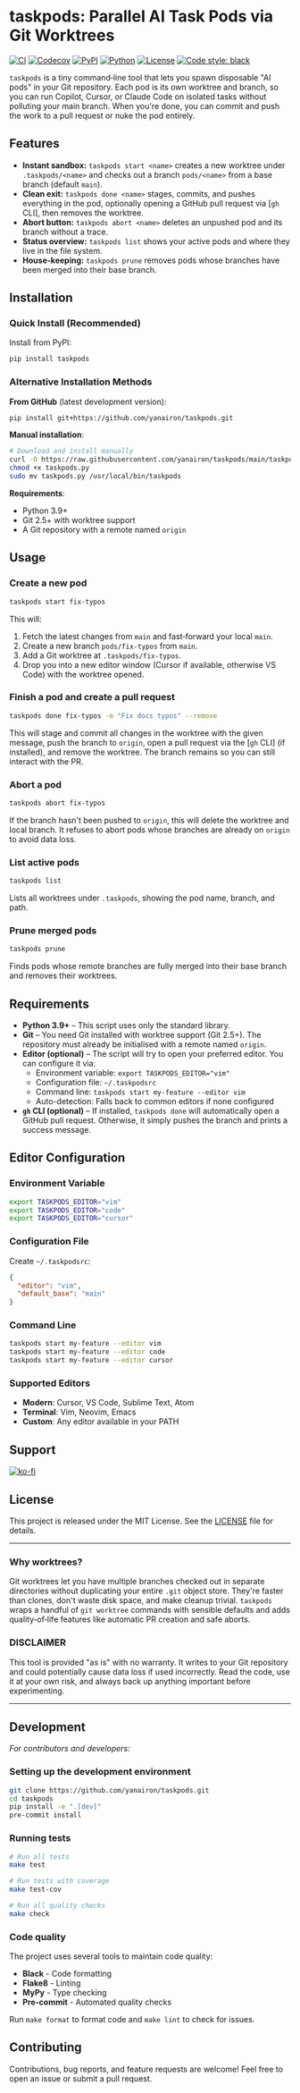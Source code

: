 # taskpods: Parallel AI Task Pods via Git Worktrees

[![CI](https://github.com/yanairon/taskpods/workflows/CI/badge.svg)](https://github.com/yanairon/taskpods/actions)
[![Codecov](https://codecov.io/gh/yanairon/taskpods/branch/main/graph/badge.svg)](https://codecov.io/gh/yanairon/taskpods)
[![PyPI](https://img.shields.io/pypi/v/taskpods.svg)](https://pypi.org/project/taskpods/)
[![Python](https://img.shields.io/pypi/pyversions/taskpods.svg)](https://pypi.org/project/taskpods/)
[![License](https://img.shields.io/github/license/yanairon/taskpods.svg)](https://github.com/yanairon/taskpods/blob/main/LICENSE)
[![Code style: black](https://img.shields.io/badge/code%20style-black-000000.svg)](https://github.com/psf/black)

`taskpods` is a tiny command‑line tool that lets you spawn disposable "AI pods" in your Git repository.  Each pod is its own worktree and branch, so you can run Copilot, Cursor, or Claude Code on isolated tasks without polluting your main branch.  When you're done, you can commit and push the work to a pull request or nuke the pod entirely.

## Features

- **Instant sandbox:** `taskpods start <name>` creates a new worktree under `.taskpods/<name>` and checks out a branch `pods/<name>` from a base branch (default `main`).
- **Clean exit:** `taskpods done <name>` stages, commits, and pushes everything in the pod, optionally opening a GitHub pull request via [`gh` CLI], then removes the worktree.
- **Abort button:** `taskpods abort <name>` deletes an unpushed pod and its branch without a trace.
- **Status overview:** `taskpods list` shows your active pods and where they live in the file system.
- **House‑keeping:** `taskpods prune` removes pods whose branches have been merged into their base branch.

## Installation

### Quick Install (Recommended)

Install from PyPI:

```bash
pip install taskpods
```

### Alternative Installation Methods

**From GitHub** (latest development version):

```bash
pip install git+https://github.com/yanairon/taskpods.git
```

**Manual installation**:

```bash
# Download and install manually
curl -O https://raw.githubusercontent.com/yanairon/taskpods/main/taskpods.py
chmod +x taskpods.py
sudo mv taskpods.py /usr/local/bin/taskpods
```

**Requirements**:

- Python 3.9+
- Git 2.5+ with worktree support
- A Git repository with a remote named `origin`

## Usage

### Create a new pod

```bash
taskpods start fix‑typos
```

This will:

1. Fetch the latest changes from `main` and fast‑forward your local `main`.
2. Create a new branch `pods/fix‑typos` from `main`.
3. Add a Git worktree at `.taskpods/fix‑typos`.
4. Drop you into a new editor window (Cursor if available, otherwise VS Code) with the worktree opened.

### Finish a pod and create a pull request

```bash
taskpods done fix‑typos -m "Fix docs typos" --remove
```

This will stage and commit all changes in the worktree with the given message, push the branch to `origin`, open a pull request via the [`gh` CLI] (if installed), and remove the worktree.  The branch remains so you can still interact with the PR.

### Abort a pod

```bash
taskpods abort fix‑typos
```

If the branch hasn't been pushed to `origin`, this will delete the worktree and local branch.  It refuses to abort pods whose branches are already on `origin` to avoid data loss.

### List active pods

```bash
taskpods list
```

Lists all worktrees under `.taskpods`, showing the pod name, branch, and path.

### Prune merged pods

```bash
taskpods prune
```

Finds pods whose remote branches are fully merged into their base branch and removes their worktrees.

## Requirements

- **Python 3.9+** – This script uses only the standard library.
- **Git** – You need Git installed with worktree support (Git 2.5+).  The repository must already be initialised with a remote named `origin`.
- **Editor (optional)** – The script will try to open your preferred editor. You can configure it via:
  - Environment variable: `export TASKPODS_EDITOR="vim"`
  - Configuration file: `~/.taskpodsrc`
  - Command line: `taskpods start my-feature --editor vim`
  - Auto-detection: Falls back to common editors if none configured
- **`gh` CLI (optional)** – If installed, `taskpods done` will automatically open a GitHub pull request.  Otherwise, it simply pushes the branch and prints a success message.

## Editor Configuration

### Environment Variable
```bash
export TASKPODS_EDITOR="vim"
export TASKPODS_EDITOR="code"
export TASKPODS_EDITOR="cursor"
```

### Configuration File
Create `~/.taskpodsrc`:
```json
{
  "editor": "vim",
  "default_base": "main"
}
```

### Command Line
```bash
taskpods start my-feature --editor vim
taskpods start my-feature --editor code
taskpods start my-feature --editor cursor
```

### Supported Editors
- **Modern**: Cursor, VS Code, Sublime Text, Atom
- **Terminal**: Vim, Neovim, Emacs
- **Custom**: Any editor available in your PATH

## Support

[![ko-fi](https://ko-fi.com/img/githubbutton_sm.svg)](https://ko-fi.com/X8X51K73WN)

## License

This project is released under the MIT License.  See the [LICENSE](LICENSE) file for details.

---

### Why worktrees?

Git worktrees let you have multiple branches checked out in separate directories without duplicating your entire `.git` object store.  They're faster than clones, don't waste disk space, and make cleanup trivial.  `taskpods` wraps a handful of `git worktree` commands with sensible defaults and adds quality‑of‑life features like automatic PR creation and safe aborts.

### DISCLAIMER

This tool is provided "as is" with no warranty.  It writes to your Git repository and could potentially cause data loss if used incorrectly.  Read the code, use it at your own risk, and always back up anything important before experimenting.

---

## Development

*For contributors and developers:*

### Setting up the development environment

```bash
git clone https://github.com/yanairon/taskpods.git
cd taskpods
pip install -e ".[dev]"
pre-commit install
```

### Running tests

```bash
# Run all tests
make test

# Run tests with coverage
make test-cov

# Run all quality checks
make check
```

### Code quality

The project uses several tools to maintain code quality:

- **Black** - Code formatting
- **Flake8** - Linting
- **MyPy** - Type checking
- **Pre-commit** - Automated quality checks

Run `make format` to format code and `make lint` to check for issues.

## Contributing

Contributions, bug reports, and feature requests are welcome!  Feel free to open an issue or submit a pull request.
